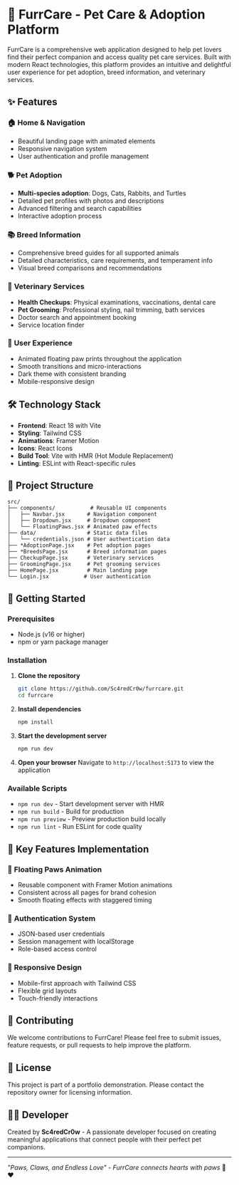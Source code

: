 # 🐾 FurrCare - Pet Care & Adoption Platform

FurrCare is a comprehensive web application designed to help pet lovers find their perfect companion and access quality pet care services. Built with modern React technologies, this platform provides an intuitive and delightful user experience for pet adoption, breed information, and veterinary services.

## ✨ Features

### 🏠 **Home & Navigation**
- Beautiful landing page with animated elements
- Responsive navigation system
- User authentication and profile management

### 🐕 **Pet Adoption**
- **Multi-species adoption**: Dogs, Cats, Rabbits, and Turtles
- Detailed pet profiles with photos and descriptions
- Advanced filtering and search capabilities
- Interactive adoption process

### 📚 **Breed Information**
- Comprehensive breed guides for all supported animals
- Detailed characteristics, care requirements, and temperament info
- Visual breed comparisons and recommendations

### 🏥 **Veterinary Services**
- **Health Checkups**: Physical examinations, vaccinations, dental care
- **Pet Grooming**: Professional styling, nail trimming, bath services
- Doctor search and appointment booking
- Service location finder

### 🎨 **User Experience**
- Animated floating paw prints throughout the application
- Smooth transitions and micro-interactions
- Dark theme with consistent branding
- Mobile-responsive design

## 🛠️ Technology Stack

- **Frontend**: React 18 with Vite
- **Styling**: Tailwind CSS
- **Animations**: Framer Motion
- **Icons**: React Icons
- **Build Tool**: Vite with HMR (Hot Module Replacement)
- **Linting**: ESLint with React-specific rules

## 📁 Project Structure

```
src/
├── components/           # Reusable UI components
│   ├── Navbar.jsx       # Navigation component
│   ├── Dropdown.jsx     # Dropdown component
│   └── FloatingPaws.jsx # Animated paw effects
├── data/                # Static data files
│   └── credentials.json # User authentication data
├── *AdoptionPage.jsx    # Pet adoption pages
├── *BreedsPage.jsx      # Breed information pages
├── CheckupPage.jsx      # Veterinary services
├── GroomingPage.jsx     # Pet grooming services
├── HomePage.jsx         # Main landing page
└── Login.jsx           # User authentication

```

## 🚀 Getting Started

### Prerequisites
- Node.js (v16 or higher)
- npm or yarn package manager

### Installation

1. **Clone the repository**
   ```bash
   git clone https://github.com/Sc4redCr0w/furrcare.git
   cd furrcare
   ```

2. **Install dependencies**
   ```bash
   npm install
   ```

3. **Start the development server**
   ```bash
   npm run dev
   ```

4. **Open your browser**
   Navigate to `http://localhost:5173` to view the application

### Available Scripts

- `npm run dev` - Start development server with HMR
- `npm run build` - Build for production
- `npm run preview` - Preview production build locally
- `npm run lint` - Run ESLint for code quality

## 🎯 Key Features Implementation

### 🐾 **Floating Paws Animation**
- Reusable component with Framer Motion animations
- Consistent across all pages for brand cohesion
- Smooth floating effects with staggered timing

### 🔐 **Authentication System**
- JSON-based user credentials
- Session management with localStorage
- Role-based access control

### 📱 **Responsive Design**
- Mobile-first approach with Tailwind CSS
- Flexible grid layouts
- Touch-friendly interactions

## 🤝 Contributing

We welcome contributions to FurrCare! Please feel free to submit issues, feature requests, or pull requests to help improve the platform.

## 📄 License

This project is part of a portfolio demonstration. Please contact the repository owner for licensing information.

## 👨‍💻 Developer

Created by **Sc4redCr0w** - A passionate developer focused on creating meaningful applications that connect people with their perfect pet companions.

---

*"Paws, Claws, and Endless Love" - FurrCare connects hearts with paws* 🐾❤️

